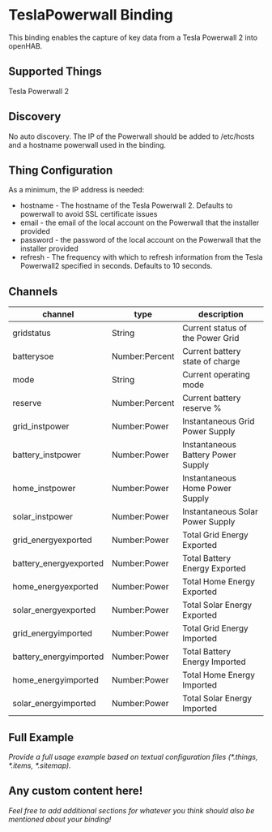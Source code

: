# TeslaPowerwall Binding

This binding enables the capture of key data from a Tesla Powerwall 2 into openHAB.

## Supported Things

Tesla Powerwall 2

## Discovery

No auto discovery. The IP of the Powerwall should be added to /etc/hosts and a hostname powerwall used in the binding.

## Thing Configuration

As a minimum, the IP address is needed:
* hostname - The hostname of the Tesla Powerwall 2. Defaults to powerwall to avoid SSL certificate issues
* email - the email of the local account on the Powerwall that the installer provided
* password - the password of the local account on the Powerwall that the installer provided
* refresh - The frequency with which to refresh information from the Tesla Powerwall2 specified in seconds. Defaults to 10 seconds.

## Channels

| channel                | type           | description                                                                           |
|------------------------|----------------|---------------------------------------------------------------------------------------|
| gridstatus             | String         | Current status of the Power Grid
| batterysoe             | Number:Percent | Current battery state of charge
| mode                   | String         | Current operating mode
| reserve                | Number:Percent | Current battery reserve %
| grid_instpower         | Number:Power   | Instantaneous Grid Power Supply
| battery_instpower      | Number:Power   | Instantaneous Battery Power Supply
| home_instpower         | Number:Power   | Instantaneous Home Power Supply
| solar_instpower        | Number:Power   | Instantaneous Solar Power Supply
| grid_energyexported    | Number:Power   | Total Grid Energy Exported
| battery_energyexported | Number:Power   | Total Battery Energy Exported
| home_energyexported    | Number:Power   | Total Home Energy Exported
| solar_energyexported   | Number:Power   | Total Solar Energy Exported
| grid_energyimported    | Number:Power   | Total Grid Energy Imported
| battery_energyimported | Number:Power   | Total Battery Energy Imported
| home_energyimported    | Number:Power   | Total Home Energy Imported
| solar_energyimported   | Number:Power   | Total Solar Energy Imported

## Full Example

_Provide a full usage example based on textual configuration files (*.things, *.items, *.sitemap)._

## Any custom content here!

_Feel free to add additional sections for whatever you think should also be mentioned about your binding!_
